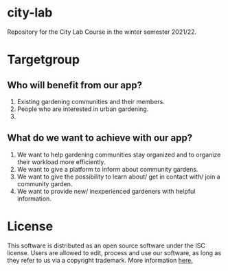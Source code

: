 # city-lab
Repository for the City Lab Course in the winter semester 2021/22. 



# Targetgroup

## Who will benefit from our app?

<ol>
  <li>Existing gardening communities and their members.</li>
 <li>People who are interested in urban gardening. <li>
</ol>
  
## What do we want to achieve with our app?
<ol>
 <li>We want to help gardening communities stay organized and to organize their workload more efficiently. </li>
 <li>We want to give a platform to inform about community gardens. </li>
 <li>We want to give the possibility to learn about/ get in contact with/ join a community garden. </li>
 <li>We want to provide new/ inexperienced gardeners with helpful information. </li>
</ol>

# License
This software is distributed as an open source software under the ISC license. Users are allowed to edit, process and use our software,
as long as they refer to us via a copyright trademark.
More information [here.](https://opensource.org/licenses/ISC)
